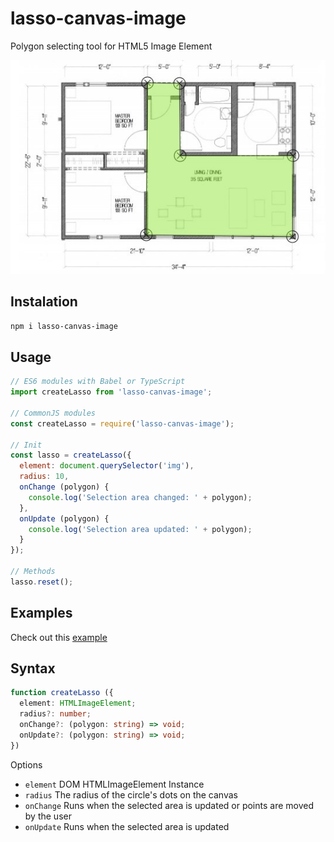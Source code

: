# lasso-canvas-image

Polygon selecting tool for HTML5 Image Element

![View](example.jpg)

## Instalation

```bash
npm i lasso-canvas-image
```

## Usage

```js
// ES6 modules with Babel or TypeScript
import createLasso from 'lasso-canvas-image';

// CommonJS modules
const createLasso = require('lasso-canvas-image');

// Init
const lasso = createLasso({
  element: document.querySelector('img'),
  radius: 10,
  onChange (polygon) {
    console.log('Selection area changed: ' + polygon);
  },
  onUpdate (polygon) {
    console.log('Selection area updated: ' + polygon);
  }
});

// Methods
lasso.reset();
```

## Examples

Check out this [example](tests/index.html)

## Syntax

```ts
function createLasso ({
  element: HTMLImageElement;
  radius?: number;
  onChange?: (polygon: string) => void;
  onUpdate?: (polygon: string) => void;
})
```

Options

- `element` DOM HTMLImageElement Instance
- `radius` The radius of the circle's dots on the canvas
- `onChange` Runs when the selected area is updated or points are moved by the user
- `onUpdate` Runs when the selected area is updated
